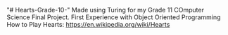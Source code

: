 "# Hearts-Grade-10-" 
Made using Turing for my Grade 11 COmputer Science Final Project.
First Experience with Object Oriented Programming
How to Play Hearts: https://en.wikipedia.org/wiki/Hearts
